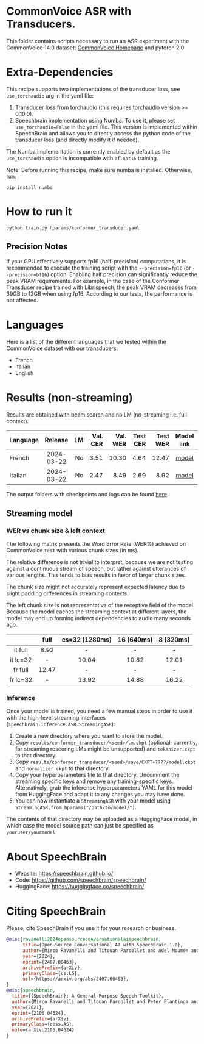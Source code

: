 # CommonVoice ASR with Transducers.
This folder contains scripts necessary to run an ASR experiment with the CommonVoice 14.0 dataset: [CommonVoice Homepage](https://commonvoice.mozilla.org/) and pytorch 2.0

# Extra-Dependencies
This recipe supports two implementations of the transducer loss, see `use_torchaudio` arg in the yaml file:
1. Transducer loss from torchaudio (this requires torchaudio version >= 0.10.0).
2. Speechbrain implementation using Numba. To use it, please set `use_torchaudio=False` in the yaml file. This version is implemented within SpeechBrain and  allows you to directly access the python code of the transducer loss (and directly modify it if needed).

The Numba implementation is currently enabled by default as the `use_torchaudio` option is incompatible with `bfloat16` training.

Note: Before running this recipe, make sure numba is installed. Otherwise, run:
```
pip install numba
```

# How to run it
```shell
python train.py hparams/conformer_transducer.yaml
```

## Precision Notes
If your GPU effectively supports fp16 (half-precision) computations, it is recommended to execute the training script with the `--precision=fp16` (or `--precision=bf16`) option.
Enabling half precision can significantly reduce the peak VRAM requirements. For example, in the case of the Conformer Transducer recipe trained with Librispeech, the peak VRAM decreases from 39GB to 12GB when using fp16.
According to our tests, the performance is not affected.

# Languages
Here is a list of the different languages that we tested within the CommonVoice dataset
with our transducers:
- French
- Italian
- English

# Results (non-streaming)

Results are obtained with beam search and no LM (no-streaming i.e. full context).

| Language | Release |  LM | Val. CER | Val. WER | Test CER | Test WER | Model link | GPUs |
| ------------- |:-------------:| -----:| -----:| -----:| -----:| -----:| :-----------:| :-----------:|
| French | 2024-03-22 | No | 3.51 | 10.30 | 4.64 | 12.47 | [model](https://www.dropbox.com/scl/fo/kue72ik3vc55xu6u8zjr7/h?rlkey=ie98ktqf9gbunn4x9i3pskedq&dl=0) | 4xV100 32GB |
| Italian | 2024-03-22 | No | 2.47 | 8.49 | 2.69 | 8.92 | [model](https://www.dropbox.com/scl/fo/uyqfo3kwcpkaq26au2foj/h?rlkey=gxlj7xn6bnhjfb5jds8p80fe6&dl=0) | 4xV100 32GB |

The output folders with checkpoints and logs can be found [here](https://www.dropbox.com/sh/852eq7pbt6d65ai/AACv4wAzk1pWbDo4fjVKLICYa?dl=0).

## Streaming model

### WER vs chunk size & left context

The following matrix presents the Word Error Rate (WER%) achieved on CommonVoice
`test` with various chunk sizes (in ms).

The relative difference is not trivial to interpret, because we are not testing
against a continuous stream of speech, but rather against utterances of various
lengths. This tends to bias results in favor of larger chunk sizes.

The chunk size might not accurately represent expected latency due to slight
padding differences in streaming contexts.

The left chunk size is not representative of the receptive field of the model.
Because the model caches the streaming context at different layers, the model
may end up forming indirect dependencies to audio many seconds ago.

|       | full | cs=32 (1280ms) | 16 (640ms) | 8 (320ms) |
|:-----:|:----:|:-----:|:-----:|:-----:|
| it full  | 8.92 | -     | -     |  -   |
| it lc=32    | -    | 10.04 | 10.82 | 12.01 |
| fr full  | 12.47 | -     | -     |  -   |
| fr lc=32    | -    | 13.92 | 14.88 | 16.22 |

### Inference

Once your model is trained, you need a few manual steps in order to use it with the high-level streaming interfaces (`speechbrain.inference.ASR.StreamingASR`):

1. Create a new directory where you want to store the model.
2. Copy `results/conformer_transducer/<seed>/lm.ckpt` (optional; currently, for streaming rescoring LMs might be unsupported) and `tokenizer.ckpt` to that directory.
3. Copy `results/conformer_transducer/<seed>/save/CKPT+????/model.ckpt` and `normalizer.ckpt` to that directory.
4. Copy your hyperparameters file to that directory. Uncomment the streaming specific keys and remove any training-specific keys. Alternatively, grab the inference hyperparameters YAML for this model from HuggingFace and adapt it to any changes you may have done.
5. You can now instantiate a `StreamingASR` with your model using `StreamingASR.from_hparams("/path/to/model/")`.

The contents of that directory may be uploaded as a HuggingFace model, in which case the model source path can just be specified as `youruser/yourmodel`.

# **About SpeechBrain**
- Website: https://speechbrain.github.io/
- Code: https://github.com/speechbrain/speechbrain/
- HuggingFace: https://huggingface.co/speechbrain/


# **Citing SpeechBrain**
Please, cite SpeechBrain if you use it for your research or business.

```bibtex
@misc{ravanelli2024opensourceconversationalaispeechbrain,
      title={Open-Source Conversational AI with SpeechBrain 1.0}, 
      author={Mirco Ravanelli and Titouan Parcollet and Adel Moumen and Sylvain de Langen and Cem Subakan and Peter Plantinga and Yingzhi Wang and Pooneh Mousavi and Luca Della Libera and Artem Ploujnikov and Francesco Paissan and Davide Borra and Salah Zaiem and Zeyu Zhao and Shucong Zhang and Georgios Karakasidis and Sung-Lin Yeh and Pierre Champion and Aku Rouhe and Rudolf Braun and Florian Mai and Juan Zuluaga-Gomez and Seyed Mahed Mousavi and Andreas Nautsch and Xuechen Liu and Sangeet Sagar and Jarod Duret and Salima Mdhaffar and Gaelle Laperriere and Mickael Rouvier and Renato De Mori and Yannick Esteve},
      year={2024},
      eprint={2407.00463},
      archivePrefix={arXiv},
      primaryClass={cs.LG},
      url={https://arxiv.org/abs/2407.00463}, 
}
@misc{speechbrain,
  title={{SpeechBrain}: A General-Purpose Speech Toolkit},
  author={Mirco Ravanelli and Titouan Parcollet and Peter Plantinga and Aku Rouhe and Samuele Cornell and Loren Lugosch and Cem Subakan and Nauman Dawalatabad and Abdelwahab Heba and Jianyuan Zhong and Ju-Chieh Chou and Sung-Lin Yeh and Szu-Wei Fu and Chien-Feng Liao and Elena Rastorgueva and François Grondin and William Aris and Hwidong Na and Yan Gao and Renato De Mori and Yoshua Bengio},
  year={2021},
  eprint={2106.04624},
  archivePrefix={arXiv},
  primaryClass={eess.AS},
  note={arXiv:2106.04624}
}
```
